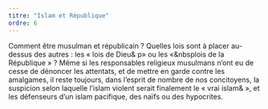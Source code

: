 ```yaml
---
titre: "Islam et République"
ordre: 6
---
```


Comment être musulman et républicain&nbsp;? Quelles lois sont à placer au-dessus des autres&nbsp;: les «&nbsp;lois de Dieu&&nbsp;p» ou les «&nbsplois de la République&nbsp;»&nbsp;? Même si les responsables religieux musulmans n’ont eu de cesse de dénoncer les attentats, et de mettre en garde contre les amalgames, il reste toujours, dans l’esprit de nombre de nos concitoyens, la suspicion selon laquelle l’islam violent serait finalement le «&nbsp;vrai islam&&nbsp;», et les défenseurs d’un islam pacifique, des naïfs ou des hypocrites.
